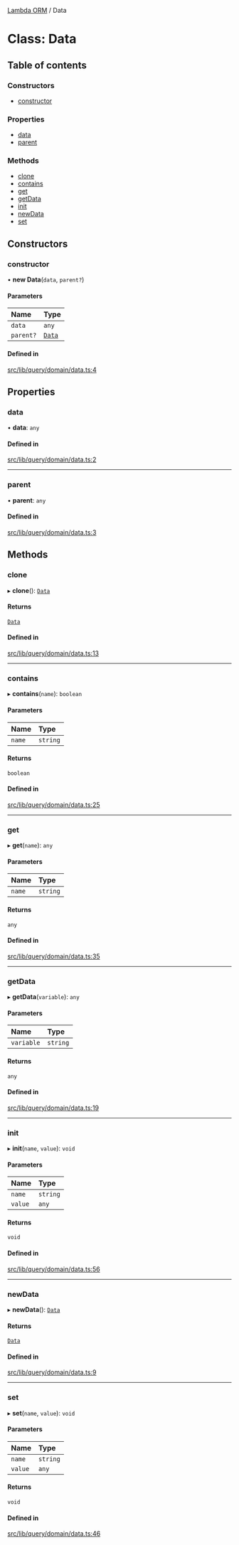[Lambda ORM](../README.md) / Data

# Class: Data

## Table of contents

### Constructors

- [constructor](Data.md#constructor)

### Properties

- [data](Data.md#data)
- [parent](Data.md#parent)

### Methods

- [clone](Data.md#clone)
- [contains](Data.md#contains)
- [get](Data.md#get)
- [getData](Data.md#getdata)
- [init](Data.md#init)
- [newData](Data.md#newdata)
- [set](Data.md#set)

## Constructors

### constructor

• **new Data**(`data`, `parent?`)

#### Parameters

| Name | Type |
| :------ | :------ |
| `data` | `any` |
| `parent?` | [`Data`](Data.md) |

#### Defined in

[src/lib/query/domain/data.ts:4](https://github.com/FlavioLionelRita/lambdaorm/blob/b12533cf/src/lib/query/domain/data.ts#L4)

## Properties

### data

• **data**: `any`

#### Defined in

[src/lib/query/domain/data.ts:2](https://github.com/FlavioLionelRita/lambdaorm/blob/b12533cf/src/lib/query/domain/data.ts#L2)

___

### parent

• **parent**: `any`

#### Defined in

[src/lib/query/domain/data.ts:3](https://github.com/FlavioLionelRita/lambdaorm/blob/b12533cf/src/lib/query/domain/data.ts#L3)

## Methods

### clone

▸ **clone**(): [`Data`](Data.md)

#### Returns

[`Data`](Data.md)

#### Defined in

[src/lib/query/domain/data.ts:13](https://github.com/FlavioLionelRita/lambdaorm/blob/b12533cf/src/lib/query/domain/data.ts#L13)

___

### contains

▸ **contains**(`name`): `boolean`

#### Parameters

| Name | Type |
| :------ | :------ |
| `name` | `string` |

#### Returns

`boolean`

#### Defined in

[src/lib/query/domain/data.ts:25](https://github.com/FlavioLionelRita/lambdaorm/blob/b12533cf/src/lib/query/domain/data.ts#L25)

___

### get

▸ **get**(`name`): `any`

#### Parameters

| Name | Type |
| :------ | :------ |
| `name` | `string` |

#### Returns

`any`

#### Defined in

[src/lib/query/domain/data.ts:35](https://github.com/FlavioLionelRita/lambdaorm/blob/b12533cf/src/lib/query/domain/data.ts#L35)

___

### getData

▸ **getData**(`variable`): `any`

#### Parameters

| Name | Type |
| :------ | :------ |
| `variable` | `string` |

#### Returns

`any`

#### Defined in

[src/lib/query/domain/data.ts:19](https://github.com/FlavioLionelRita/lambdaorm/blob/b12533cf/src/lib/query/domain/data.ts#L19)

___

### init

▸ **init**(`name`, `value`): `void`

#### Parameters

| Name | Type |
| :------ | :------ |
| `name` | `string` |
| `value` | `any` |

#### Returns

`void`

#### Defined in

[src/lib/query/domain/data.ts:56](https://github.com/FlavioLionelRita/lambdaorm/blob/b12533cf/src/lib/query/domain/data.ts#L56)

___

### newData

▸ **newData**(): [`Data`](Data.md)

#### Returns

[`Data`](Data.md)

#### Defined in

[src/lib/query/domain/data.ts:9](https://github.com/FlavioLionelRita/lambdaorm/blob/b12533cf/src/lib/query/domain/data.ts#L9)

___

### set

▸ **set**(`name`, `value`): `void`

#### Parameters

| Name | Type |
| :------ | :------ |
| `name` | `string` |
| `value` | `any` |

#### Returns

`void`

#### Defined in

[src/lib/query/domain/data.ts:46](https://github.com/FlavioLionelRita/lambdaorm/blob/b12533cf/src/lib/query/domain/data.ts#L46)
